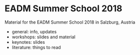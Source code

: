 # EADM Summer School 2018

Material for the EADM Summer School 2018 in Salzburg, Austria

- general: info, updates
- workshops: slides and material 
- keynotes: slides
- literature: things to read
